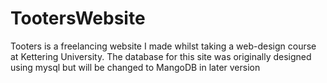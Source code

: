 # TootersWebsite
Tooters is a freelancing website I made whilst taking a web-design course at Kettering University. The database for this site was originally designed using mysql but will be changed to MangoDB in later version
